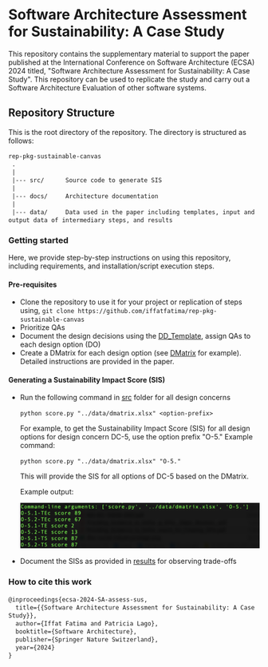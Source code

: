 # Software Architecture Assessment for Sustainability: A Case Study


This repository contains the supplementary material to support the paper published at the International Conference on Software Architecture (ECSA) 2024 titled, "Software Architecture Assessment for Sustainability: A Case Study". 
This repository can be used to replicate the study and carry out a Software Architecture Evaluation of other software systems. 

## Repository Structure
This is the root directory of the repository. The directory is structured as follows:

    rep-pkg-sustainable-canvas
     .
     |
     |--- src/		Source code to generate SIS
     |
     |--- docs/		Architecture documentation
     |
     |--- data/		Data used in the paper including templates, input and output data of intermediary steps, and results
           
### Getting started
Here, we provide step-by-step instructions on using this repository, including requirements, and installation/script execution steps.

#### Pre-requisites
- Clone the repository to use it for your project or replication of steps using,
   `git clone https://github.com/iffatfatima/rep-pkg-sustainable-canvas`
- Prioritize QAs
- Document the design decisions using the [DD_Template](data/DD_Template.xlsx), assign QAs to each design option (DO)
- Create a DMatrix for each design option (see [DMatrix](data/dmatrix.xlsx) for example). Detailed instructions are provided in the paper. 

#### Generating a Sustainability Impact Score (SIS)
- Run the following command in [src](src/) folder for all design concerns

  	`python score.py "../data/dmatrix.xlsx" <option-prefix>`

	For example, to get the Sustainability Impact Score (SIS) for all design options for design concern DC-5, use the option prefix "O-5."
	Example command:

	`python score.py "../data/dmatrix.xlsx" "O-5."`

	This will provide the SIS for all options of DC-5 based on the DMatrix.

	Example output:
 
	![screenshot](data/SIS-DC-5.png)
- Document the SISs as provided in [results](data/results.xlsx) for observing trade-offs

### How to cite this work
```
@inproceedings{ecsa-2024-SA-assess-sus,
  title={{Software Architecture Assessment for Sustainability: A Case Study}},
  author={Iffat Fatima and Patricia Lago},
  booktitle={Software Architecture},
  publisher={Springer Nature Switzerland},
  year={2024}
}
```
